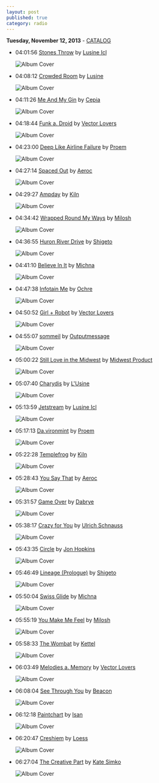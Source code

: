 ```yaml
---
layout: post
published: true
category: radio
---
```


**Tuesday, November 12, 2013** - [CATALOG](/2013/11/12/lusine-radio-catalog)

*   04:01:56  [Stones Throw](http://goo.gl/SEzhwd) by [Lusine Icl](http://www.last.fm/music/Lusine+Icl)

    ![Album Cover](http://userserve-ak.last.fm/serve/174s/60817015.jpg "Language Barrier")

*   04:08:12  [Crowded Room](http://goo.gl/IDafJO) by [Lusine](http://www.last.fm/music/Lusine)

    ![Album Cover](http://userserve-ak.last.fm/serve/174s/57818755.png "A Certain Distance")

*   04:11:26  [Me And My Gin](http://goo.gl/FJIezi) by [Cepia](http://www.last.fm/music/Cepia)

    ![Album Cover](http://userserve-ak.last.fm/serve/174s/54505523.jpg "Cepia")

*   04:18:44  [Funk a. Droid](http://goo.gl/JLm14O) by [Vector Lovers](http://www.last.fm/music/Vector+Lovers)

    ![Album Cover](http://userserve-ak.last.fm/serve/174s/25650771.jpg "Roboto Ashido Funk")

*   04:23:00  [Deep Like Airline Failure](http://goo.gl/fpmZqp) by [Proem](http://www.last.fm/music/Proem)

    ![Album Cover](http://userserve-ak.last.fm/serve/174s/50606135.png "Socially Inept")

*   04:27:14  [Spaced Out](http://goo.gl/UpNRjk) by [Aeroc](http://www.last.fm/music/Aeroc)

    ![Album Cover](http://userserve-ak.last.fm/serve/174s/71985742.jpg "R+B=?")

*   04:29:27  [Ampday](http://goo.gl/vO5EI4) by [Kiln](http://www.last.fm/music/Kiln)

    ![Album Cover](http://userserve-ak.last.fm/serve/174s/47152213.jpg "Ampday")

*   04:34:42  [Wrapped Round My Ways](http://goo.gl/GmNWCG) by [Milosh](http://www.last.fm/music/Milosh)

    ![Album Cover](http://userserve-ak.last.fm/serve/174s/22495243.jpg "III")

*   04:36:55  [Huron River Drive](http://goo.gl/MdljBR) by [Shigeto](http://www.last.fm/music/Shigeto)

    ![Album Cover](http://userserve-ak.last.fm/serve/174s/73794376.png "Lineage")

*   04:41:10  [Believe In It](http://goo.gl/XhSDrS) by [Michna](http://www.last.fm/music/Michna)

    ![Album Cover](http://userserve-ak.last.fm/serve/174s/33062845.jpg "Magic Monday")

*   04:47:38  [Infotain Me](http://goo.gl/qTJu75) by [Ochre](http://www.last.fm/music/Ochre)

    ![Album Cover](http://userserve-ak.last.fm/serve/174s/88652323.png "Lemodie")

*   04:50:52  [Girl + Robot](http://goo.gl/xaeE0t) by [Vector Lovers](http://www.last.fm/music/Vector+Lovers)

    ![Album Cover](http://userserve-ak.last.fm/serve/174s/58693093.jpg "Electrospective")

*   04:55:07  [sommeil](http://goo.gl/HeVZiy) by [Outputmessage](http://www.last.fm/music/Outputmessage)

    ![Album Cover](http://userserve-ak.last.fm/serve/174s/32917829.jpg "Idol Tryouts Two: Ghostly International Vol. Two")

*   05:00:22  [Still Love in the Midwest](http://goo.gl/g5lPSv) by [Midwest Product](http://www.last.fm/music/Midwest+Product)

    ![Album Cover](http://userserve-ak.last.fm/serve/174s/15812351.jpg "Specifics")

*   05:07:40  [Charydis](http://goo.gl/gI73H1) by [L'Usine](http://www.last.fm/music/L'Usine)

    ![Album Cover](http://userserve-ak.last.fm/serve/174s/40640659.jpg "L'usine")

*   05:13:59  [Jetstream](http://goo.gl/rrTyYd) by [Lusine Icl](http://www.last.fm/music/Lusine+Icl)

    ![Album Cover](http://userserve-ak.last.fm/serve/174s/60817015.jpg "Language Barrier")

*   05:17:13  [Da.vironmint](http://goo.gl/0SA6EF) by [Proem](http://www.last.fm/music/Proem)

    ![Album Cover](http://userserve-ak.last.fm/serve/174s/89078495.jpg "Socially Inept Sampler")

*   05:22:28  [Templefrog](http://goo.gl/InZIhT) by [Kiln](http://www.last.fm/music/Kiln)

    ![Album Cover](http://userserve-ak.last.fm/serve/174s/32954301.jpg "Dusker")

*   05:28:43  [You Say That](http://goo.gl/Vdf5nC) by [Aeroc](http://www.last.fm/music/Aeroc)

    ![Album Cover](http://userserve-ak.last.fm/serve/174s/71985742.jpg "R+B=?")

*   05:31:57  [Game Over](http://goo.gl/zRXe6A) by [Dabrye](http://www.last.fm/music/Dabrye)

    ![Album Cover](http://userserve-ak.last.fm/serve/174s/33054765.jpg "Two/Three Instrumentals")

*   05:38:17  [Crazy for You](http://goo.gl/RFbDls) by [Ulrich Schnauss](http://www.last.fm/music/Ulrich+Schnauss)

    ![Album Cover](http://userserve-ak.last.fm/serve/174s/64802487.png "Far Away Trains Passing By")

*   05:43:35  [Circle](http://goo.gl/TsJh8K) by [Jon Hopkins](http://www.last.fm/music/Jon+Hopkins)

    ![Album Cover](http://userserve-ak.last.fm/serve/174s/93905871.jpg "Contact Note")

*   05:46:49  [Lineage (Prologue)](http://goo.gl/lZkgYQ) by [Shigeto](http://www.last.fm/music/Shigeto)

    ![Album Cover](http://userserve-ak.last.fm/serve/174s/73794376.png "Lineage")

*   05:50:04  [Swiss Glide](http://goo.gl/5z7iDQ) by [Michna](http://www.last.fm/music/Michna)

    ![Album Cover](http://userserve-ak.last.fm/serve/174s/33062845.jpg "Magic Monday")

*   05:55:19  [You Make Me Feel](http://goo.gl/OJn74w) by [Milosh](http://www.last.fm/music/Milosh)

    ![Album Cover](http://userserve-ak.last.fm/serve/174s/73661162.jpg "You Make Me Feel")

*   05:58:33  [The Wombat](http://goo.gl/iPNgBi) by [Kettel](http://www.last.fm/music/Kettel)

    ![Album Cover](http://userserve-ak.last.fm/serve/174s/88239943.png "Myam James 1")

*   06:03:49  [Melodies a. Memory](http://goo.gl/XxQbPJ) by [Vector Lovers](http://www.last.fm/music/Vector+Lovers)

    ![Album Cover](http://cdn.7static.com/static/img/sleeveart/00/000/430/0000043022_182.jpg "Suicide Android")

*   06:08:04  [See Through You](http://goo.gl/SpOvq2) by [Beacon](http://www.last.fm/music/Beacon)

    ![Album Cover](http://userserve-ak.last.fm/serve/174s/70996758.jpg "No Body EP")

*   06:12:18  [Paintchart](http://goo.gl/0xgN3P) by [Isan](http://www.last.fm/music/Isan)

    ![Album Cover](http://userserve-ak.last.fm/serve/174s/46793349.jpg "ISAN")

*   06:20:47  [Creshiem](http://goo.gl/ilNvSg) by [Loess](http://www.last.fm/music/Loess)

    ![Album Cover](http://userserve-ak.last.fm/serve/174s/3846903.jpg "Wind And Water")

*   06:27:04  [The Creative Part](http://goo.gl/k8kJvH) by [Kate Simko](http://www.last.fm/music/Kate+Simko)

    ![Album Cover](http://userserve-ak.last.fm/serve/174s/33160927.jpg "Music From The Atom Smashers")

